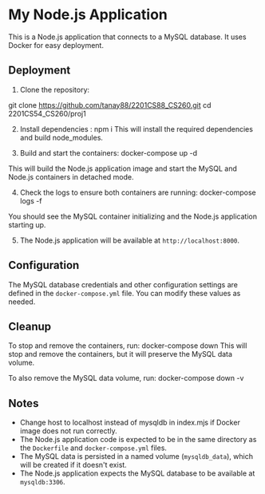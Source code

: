 # My Node.js Application

This is a Node.js application that connects to a MySQL database. It uses Docker for easy deployment.



## Deployment

1. Clone the repository:

git clone https://github.com/tanay88/2201CS88_CS260.git
cd 2201CS54_CS260/proj1

2. Install dependencies : npm i
This will install the required dependencies and build node_modules.

3. Build and start the containers: docker-compose up -d

This will build the Node.js application image and start the MySQL and Node.js containers in detached mode.


4. Check the logs to ensure both containers are running: docker-compose logs -f

You should see the MySQL container initializing and the Node.js application starting up.


5. The Node.js application will be available at `http://localhost:8000`.


## Configuration

The MySQL database credentials and other configuration settings are defined in the `docker-compose.yml` file. You can modify these values as needed.

## Cleanup

To stop and remove the containers, run: docker-compose down
This will stop and remove the containers, but it will preserve the MySQL data volume.

To also remove the MySQL data volume, run: docker-compose down -v

## Notes
- Change host to localhost instead of mysqldb in index.mjs if Docker image does not run correctly.
- The Node.js application code is expected to be in the same directory as the `Dockerfile` and `docker-compose.yml` files.
- The MySQL data is persisted in a named volume (`mysqldb_data`), which will be created if it doesn't exist.
- The Node.js application expects the MySQL database to be available at `mysqldb:3306`.
